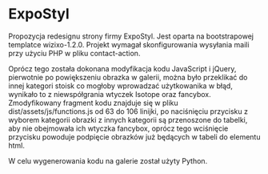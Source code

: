 # ExpoStyl
Propozycja redesignu strony firmy ExpoStyl. Jest oparta na bootstrapowej templatce wizixo-1.2.0. 
  Projekt wymagał skonfigurowania wysyłania maili przy użyciu PHP w pliku contact-action.

  Oprócz tego została dokonana modyfikacja kodu JavaScript i jQuery, pierwotnie po powiększeniu obrazka w galerii, można było przeklikać do innej kategori stoisk co mogłoby wprowadzać użytkowanika w błąd, wynikało to z niewspółgrania wtyczek Isotope oraz fancybox.
Zmodyfikowany fragment kodu znajduje się w pliku dist/assets/js/functions.js od 63 do 106 linijki, po naciśnięciu przycisku z wyborem kategorii obrazki z innych kategorii są przenoszone do tabelki, aby nie obejmowała ich wtyczka fancybox, oprócz tego wciśnięcie przycisku powoduje podpięcie obrazków już będących w tabeli do elementu html.
  
  W celu wygenerowania kodu na galerie został użyty Python.
